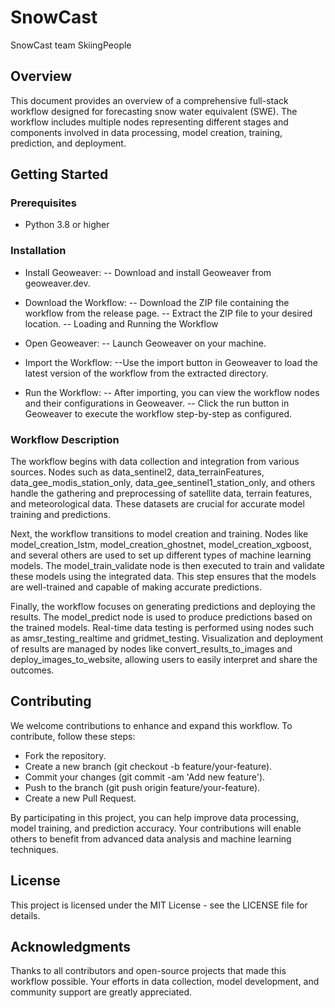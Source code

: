 
# SnowCast

SnowCast team SkiingPeople

## Overview

This document provides an overview of a comprehensive full-stack workflow designed for forecasting snow water equivalent (SWE). The workflow includes multiple nodes representing different stages and components involved in data processing, model creation, training, prediction, and deployment.

## Getting Started

### Prerequisites

- Python 3.8 or higher

### Installation

- Install Geoweaver:
-- Download and install Geoweaver from geoweaver.dev.

- Download the Workflow:
-- Download the ZIP file containing the workflow from the release page.
-- Extract the ZIP file to your desired location.
-- Loading and Running the Workflow

- Open Geoweaver:
-- Launch Geoweaver on your machine.

- Import the Workflow:
--Use the import button in Geoweaver to load the latest version of the workflow from the extracted directory.

- Run the Workflow:
-- After importing, you can view the workflow nodes and their configurations in Geoweaver.
-- Click the run button in Geoweaver to execute the workflow step-by-step as configured.

### Workflow Description

The workflow begins with data collection and integration from various sources. Nodes such as data_sentinel2, data_terrainFeatures, data_gee_modis_station_only, data_gee_sentinel1_station_only, and others handle the gathering and preprocessing of satellite data, terrain features, and meteorological data. These datasets are crucial for accurate model training and predictions.

Next, the workflow transitions to model creation and training. Nodes like model_creation_lstm, model_creation_ghostnet, model_creation_xgboost, and several others are used to set up different types of machine learning models. The model_train_validate node is then executed to train and validate these models using the integrated data. This step ensures that the models are well-trained and capable of making accurate predictions.

Finally, the workflow focuses on generating predictions and deploying the results. The model_predict node is used to produce predictions based on the trained models. Real-time data testing is performed using nodes such as amsr_testing_realtime and gridmet_testing. Visualization and deployment of results are managed by nodes like convert_results_to_images and deploy_images_to_website, allowing users to easily interpret and share the outcomes.

## Contributing

We welcome contributions to enhance and expand this workflow. To contribute, follow these steps:

- Fork the repository.
- Create a new branch (git checkout -b feature/your-feature).
- Commit your changes (git commit -am 'Add new feature').
- Push to the branch (git push origin feature/your-feature).
- Create a new Pull Request.

By participating in this project, you can help improve data processing, model training, and prediction accuracy. Your contributions will enable others to benefit from advanced data analysis and machine learning techniques.

## License
This project is licensed under the MIT License - see the LICENSE file for details.

## Acknowledgments
Thanks to all contributors and open-source projects that made this workflow possible. Your efforts in data collection, model development, and community support are greatly appreciated.
